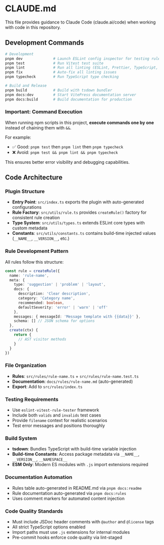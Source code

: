 # CLAUDE.md

This file provides guidance to Claude Code (claude.ai/code) when working with code in this repository.

## Development Commands

```bash
# Development
pnpm dev              # Launch ESLint config inspector for testing rules
pnpm test             # Run Vitest test suite
pnpm lint             # Run all linting (ESLint, Prettier, TypeScript, Knip)
pnpm fix              # Auto-fix all linting issues
pnpm typecheck        # Run TypeScript type checking

# Build and Release
pnpm build            # Build with tsdown bundler
pnpm docs:dev         # Start VitePress documentation server
pnpm docs:build       # Build documentation for production
```

### Important: Command Execution

When running npm scripts in this project, **execute commands one by one** instead of chaining them with `&&`.

For example:

- ✅ Good: `pnpm test` then `pnpm lint` then `pnpm typecheck`
- ❌ Avoid: `pnpm test && pnpm lint && pnpm typecheck`

This ensures better error visibility and debugging capabilities.

## Code Architecture

### Plugin Structure

- **Entry Point**: `src/index.ts` exports the plugin with auto-generated configurations
- **Rule Factory**: `src/utils/rule.ts` provides `createRule()` factory for consistent rule creation
- **Type System**: `src/utils/types.ts` extends ESLint core types with custom metadata
- **Constants**: `src/utils/constants.ts` contains build-time injected values (`__NAME__`, `__VERSION__`, etc.)

### Rule Development Pattern

All rules follow this structure:

```typescript
const rule = createRule({
  name: 'rule-name',
  meta: {
    type: 'suggestion' | 'problem' | 'layout',
    docs: {
      description: 'Clear description',
      category: 'Category name',
      recommended: boolean,
      defaultSeverity: 'error' | 'warn' | 'off'
    },
    messages: { messageId: 'Message template with {{data}}' },
    schema: [] // JSON schema for options
  },
  create(ctx) {
    return {
      // AST visitor methods
    }
  }
})
```

### File Organization

- **Rules**: `src/rules/rule-name.ts` + `src/rules/rule-name.test.ts`
- **Documentation**: `docs/rules/rule-name.md` (auto-generated)
- **Export**: Add to `src/rules/index.ts`

### Testing Requirements

- Use `eslint-vitest-rule-tester` framework
- Include both `valids` and `invalids` test cases
- Provide `filename` context for realistic scenarios
- Test error messages and positions thoroughly

### Build System

- **tsdown**: Bundles TypeScript with build-time variable injection
- **Build-time Constants**: Access package metadata via `__NAME__`, `__VERSION__`, `__NAMESPACE__`
- **ESM Only**: Modern ES modules with `.js` import extensions required

### Documentation Automation

- Rules table auto-generated in README.md via `pnpm docs:readme`
- Rule documentation auto-generated via `pnpm docs:rules`
- Uses comment markers for automated content injection

### Code Quality Standards

- Must include JSDoc header comments with `@author` and `@license` tags
- All strict TypeScript options enabled
- Import paths must use `.js` extensions for internal modules
- Pre-commit hooks enforce code quality via lint-staged
